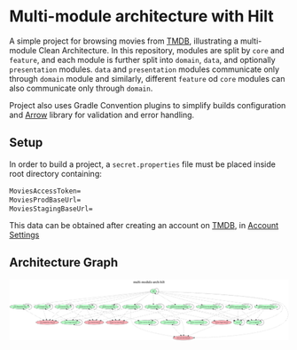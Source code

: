 # Multi-module architecture with Hilt 

A simple project for browsing movies from [TMDB](https://www.themoviedb.org/), illustrating a multi-module Clean Architecture.
In this repository, modules are split by `core` and `feature`, and each module is further split into `domain`, `data`, and optionally `presentation` modules.
`data` and `presentation` modules communicate only through `domain` module and similarly, different `feature` od `core` modules can also communicate only through `domain`.

Project also uses Gradle Convention plugins to simplify builds configuration and [Arrow](https://arrow-kt.io/) library for validation and error handling.

## Setup
In order to build a project, a `secret.properties` file must be placed inside root directory containing:
```
MoviesAccessToken=
MoviesProdBaseUrl=
MoviesStagingBaseUrl=
```
This data can be obtained after creating an account on [TMDB](https://www.themoviedb.org/), in [Account Settings](https://www.themoviedb.org/settings/api)

## Architecture Graph
![Project Graph](project_graph.png?raw=true "Project Dependency Graph")
